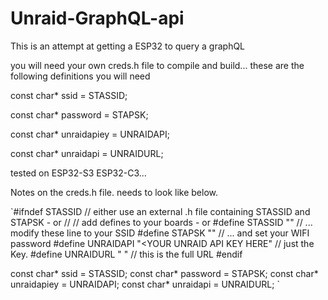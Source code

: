 

# Unraid-GraphQL-api
This is an attempt at getting a ESP32 to query a graphQL 

you will need your own creds.h file to compile and build... these are the following definitions you will need 

const char* ssid = STASSID;

const char* password = STAPSK;

const char* unraidapiey = UNRAIDAPI;

const char* unraidapi = UNRAIDURL;


tested on ESP32-S3 ESP32-C3... 


Notes on the creds.h file. needs to look like below. 

`#ifndef STASSID                        // either use an external .h file containing STASSID and STAPSK - or 
//                                     // add defines to your boards - or
#define STASSID "<YOUR SSID HERE>"            // ... modify these line to your SSID
#define STAPSK  "<YOUR PASSWORD HERE >"        // ... and set your WIFI password
#define UNRAIDAPI "<YOUR UNRAID API KEY HERE" // just the Key. 
#define UNRAIDURL "<YOUR UNRAID GRAPHQL LOCATION HERE> " // this is the full URL 
#endif

const char* ssid = STASSID;
const char* password = STAPSK;
const char* unraidapiey = UNRAIDAPI;
const char* unraidapi = UNRAIDURL;
`
